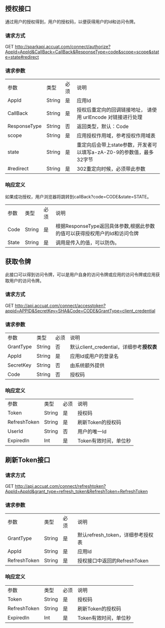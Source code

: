 ## 授权接口
通过用户的授权得到，用户的授权码，以便获得用户的Id和访问令牌。
### 请求方式
GET http://sparkapi.accuat.com/connect/authorize?AppId=AppId&CallBack=CallBack&ResponseType=code&scope=scope&state=state#redirect

### 请求参数
<table>
    <tr>
        <td>参数</td>
        <td>类型</td>
        <td>必须</td>
        <td>说明</td>
    </tr>
    <tr>
        <td>AppId</td>
        <td>String</td>
        <td>是</td>
        <td>应用Id</td>
    </tr>
    <tr>
        <td>CallBack</td>
        <td>String</td>
        <td>是</td>
        <td>授权后重定向的回调链接地址， 请使用 urlEncode 对链接进行处理</td>
    </tr> 
    <tr>
        <td>ResponseType</td>
        <td>String</td>
        <td>否</td>
        <td>返回类型，默认：Code</td>
    </tr> 
    <tr>
        <td>scope</td>
        <td>String</td>
        <td>是</td>
        <td>应用授权作用域，参考授权作用域表</td>
    </tr> 
    <tr>
        <td>state</td>
        <td>String</td>
        <td>是</td>
        <td>重定向后会带上state参数，开发者可以填写a-zA-Z0-9的参数值，最多32字节</td>
    </tr> 
    <tr>
        <td>#redirect</td>
        <td>String</td>
        <td>是</td>
        <td>302重定向时候，必须带此参数</td>
    </tr> 
</table>

### 响应定义
如果成功授权，用户浏览器将跳转到callBack?code=CODE&state=STATE。
<table>
    <tr>
        <td>参数</td>
        <td>类型</td>
        <td>必须</td>
        <td>说明</td>
    </tr>
    <tr>
        <td>Code</td>
        <td>String</td>
        <td>是</td>
        <td>根据ResponseType返回具体参数,根据此参数的值可以获得授权用户的Id和访问令牌</td> 
    </tr>
    <tr>
        <td>State</td>
        <td>String</td>
        <td>是</td>
        <td>调用是传入的值，可以防伪。</td>
    </tr>
</table>



## 获取令牌
此接口可以得到访问令牌，可以是用户自身的访问令牌或应用的访问令牌或应用获取用户的访问令牌。
### 请求方式
GET http://api.accuat.com/connect/accesstoken?appid=APPID&SecretKey=SHA&Code=CODE&GrantType=client_credential

### 请求参数
<table>
    <tr>
        <td>参数</td>
        <td>类型</td>
        <td>必须</td>
        <td>说明</td>
    </tr>
    <tr>
        <td>GrantType</td>
        <td>String</td>
        <td>否</td>
        <td>默认client_credential，详细参考<b>授权表</b></td> 
    </tr>
    <tr>
        <td>AppId</td>
        <td>String</td>
        <td>是</td>
        <td>应用Id或用户的登录名</td>
    </tr>
    <tr>
        <td>SecretKey</td>
        <td>String</td>
        <td>否</td>
        <td>由系统额外提供</b></td>
    </tr> 
    <tr>
        <td>Code</td>
        <td>String</td>
        <td>否</td>
        <td>授权码</td>
    </tr> 
</table>

### 响应定义

<table>
    <tr>
        <td>参数</td>
        <td>类型</td>
        <td>必须</td>
        <td>说明</td>
    </tr>
    <tr>
        <td>Token</td>
        <td>String</td>
        <td>是</td>
        <td>授权码</td> 
    </tr>
    <tr>
        <td>RefreshToken</td>
        <td>String</td>
        <td>是</td>
        <td>刷新Token的授权码</td>
    </tr>
    <tr>
        <td>UserId</td>
        <td>String</td>
        <td>否</td>
        <td>用户的唯一Id</td>
    </tr>
    <tr>
        <td>ExpiredIn</td>
        <td>Int</td>
        <td>是</td>
        <td>Token有效时间，单位秒</td>
    </tr>
</table>

## 刷新Token接口

### 请求方式
GET http://api.accuat.com/connect/refreshtoken?AppId=AppId&grant_type=refresh_token&RefreshToken=RefreshToken

### 请求参数
<table>
    <tr>
        <td>参数</td>
        <td>类型</td>
        <td>必须</td>
        <td>说明</td>
    </tr>
       <tr>
        <td>GrantType</td>
        <td>String</td>
        <td>是</td>
        <td>默认refresh_token，详细参考授权表</td> 
    </tr>
    <tr>
        <td>AppId</td>
        <td>String</td>
        <td>是</td>
        <td>应用Id</td>
    </tr>
    <tr>
        <td>RefreshToken</td>
        <td>String</td>
        <td>是</td>
        <td>授权接口中返回的RefreshToken</td> 
    </tr>
</table>

### 响应定义

<table>
    <tr>
        <td>参数</td>
        <td>类型</td>
        <td>必须</td>
        <td>说明</td>
    </tr>
    <tr>
        <td>Token</td>
        <td>String</td>
        <td>是</td>
        <td>授权码</td> 
    </tr>
    <tr>
        <td>RefreshToken</td>
        <td>String</td>
        <td>是</td>
        <td>刷新Token的授权码</td>
    </tr>
    <tr>
        <td>ExpiredIn</td>
        <td>Int</td>
        <td>是</td>
        <td>Token有效时间，单位秒</td>
    </tr>
</table>

